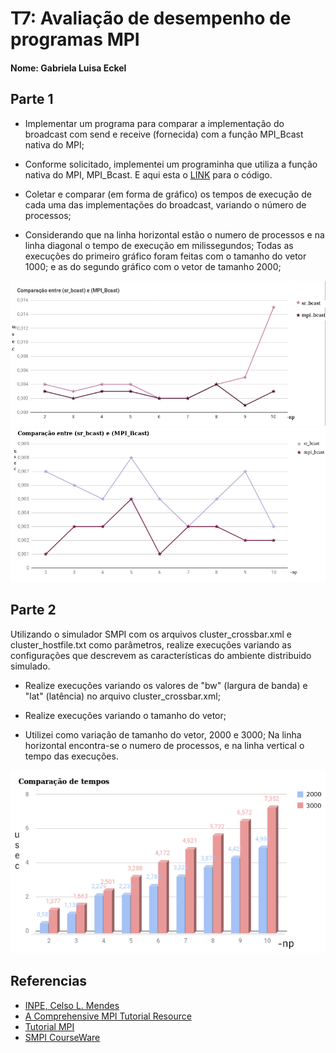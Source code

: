 # T7: Avaliação de desempenho de programas MPI

#### Nome: Gabriela Luisa Eckel

## Parte 1

+ Implementar um programa para comparar a implementação do broadcast com send e receive (fornecida) com a função MPI_Bcast nativa do MPI;
+ Conforme solicitado, implementei um programinha que utiliza a função nativa do MPI, MPI_Bcast. E aqui esta o [LINK](teste.c) para o código. 

+ Coletar e comparar (em forma de gráfico) os tempos de execução de cada uma das implementações do broadcast, variando o número de processos;
+  Considerando que na linha horizontal estão o numero de processos e na linha diagonal o tempo de execução em milissegundos; Todas as execuções do primeiro gráfico foram feitas com o tamanho do vetor 1000; e as do segundo gráfico com o vetor de tamanho 2000;

<img src = comparativo1000.png>
<img src = comparativo2000.png>


## Parte 2 

Utilizando o simulador SMPI com os arquivos cluster_crossbar.xml e cluster_hostfile.txt como parâmetros, realize execuções variando as configurações que descrevem as características do ambiente distribuido simulado.

    
+ Realize execuções variando os valores de "bw" (largura de banda) e "lat" (latência) no arquivo cluster_crossbar.xml;

+ Realize execuções variando o tamanho do vetor;
+  Utilizei como variação de tamanho do vetor, 2000 e 3000; Na linha horizontal encontra-se o numero de  processos, e na linha vertical o tempo das execuções.

  <img src = comparativovetores.png>


## Referencias 
 
- [INPE, Celso L. Mendes](http://www.lac.inpe.br/~celso/cap315/aula27/tsld006.htm)
- [A Comprehensive MPI Tutorial Resource](http://mpitutorial.com/)  
- [Tutorial MPI](https://computing.llnl.gov/tutorials/mpi/)  
- [SMPI CourseWare](https://simgrid.github.io/SMPI_CourseWare/)
